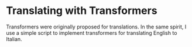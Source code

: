 # Translating with Transformers

Transformers were originally proposed for translations.
In the same spirit, I use a simple script to implement transformers for translating English to Italian.

